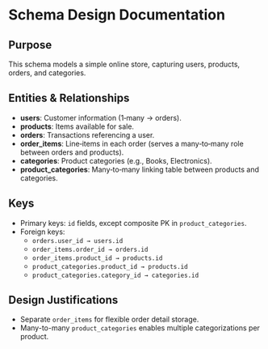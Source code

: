 # Schema Design Documentation

## Purpose
This schema models a simple online store, capturing users, products, orders, and categories.

## Entities & Relationships
- **users**: Customer information (1‑many → orders).
- **products**: Items available for sale.
- **orders**: Transactions referencing a user.
- **order_items**: Line‑items in each order (serves a many‑to‑many role between orders and products).
- **categories**: Product categories (e.g., Books, Electronics).
- **product_categories**: Many‑to‑many linking table between products and categories.

## Keys
- Primary keys: `id` fields, except composite PK in `product_categories`.
- Foreign keys:
  - `orders.user_id → users.id`
  - `order_items.order_id → orders.id`
  - `order_items.product_id → products.id`
  - `product_categories.product_id → products.id`
  - `product_categories.category_id → categories.id`

## Design Justifications
- Separate `order_items` for flexible order detail storage.
- Many-to-many `product_categories` enables multiple categorizations per product.
